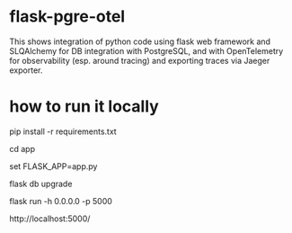 # flask-pgre-otel
This shows integration of python code using flask web framework and SLQAlchemy for DB integration with PostgreSQL, and with OpenTelemetry for observability (esp. around tracing) and exporting traces via Jaeger exporter.

# how to run it locally
pip install -r requirements.txt

cd app

set FLASK_APP=app.py

flask db upgrade

flask run -h 0.0.0.0 -p 5000

http://localhost:5000/
